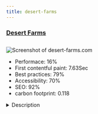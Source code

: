 ```yaml
---
title: desert-farms
---
```


<div style="height: 3rem">
  <a href="http://www.desert-farms.com"><h3>Desert Farms</h3></a>
</div>
<img loading="lazy" src="/images/thumbs/desert-farms.com.jpg" alt="Screenshot of desert-farms.com" />
<ul>
  <li>Performace: 16%</li>
  <li>
    First contentful paint:
    7.63Sec
  </li>
  <li>Best practices: 79%</li>
  <li>Accessibility: 70%</li>
  <li>SEO: 92%</li>
  <li>carbon footprint: 0.118</li>
</ul>
<details>
  <summary>Description</summary>
  <p>Desert Farms Co. is one of the biggest suppliers of high quality herbs, spices and other selective agricultural products. We carry on as definers of what quality is meant to be. We keep up as processors supported with preciseness and discipline. We began as cultivators backed up with experience and fertile lands. While keeping quality our main target, we always strive to meet the constant demands of the international market.The website was built around the JoomShaper Helix framework and the Page Builder Pro page builder. 

The project also includes some well-known extensions like Jce Editor and Akeeba.</p>
</details>

